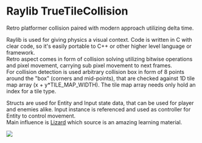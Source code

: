 # Raylib TrueTileCollision
Retro platformer collision paired with modern approach utilizing delta time.

Raylib is used for giving physics a visual context. Code is written in C with clear code, so it's easily portable to C++ or other higher level language or framework.    
Retro aspect comes in form of collision solving utilizing bitwise operations and pixel movement, carrying sub pixel movement to next frames.    
For collision detection is used arbitrary collision box in form of 8 points around the "box" (corners and mid-points), that are checked against 1D tile map array (x + y*TILE_MAP_WIDTH).
The tile map array needs only hold an index for a tile type.

Structs are used for Entity and Input state data, that can be used for player and enemies alike. 
Input instance is referenced and used as controller for Entity to control movement.    
Main influence is [Lizard](https://rainwarrior.itch.io/lizard) which source is an amazing learning material.

![](https://raw.githubusercontent.com/nezvers/Raylib_TrueTileCollision/main/preview.gif)
